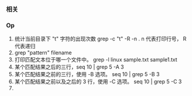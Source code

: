 ### 相关

### Op
1. 统计当前目录下 "t" 字符的出现次数 grep -c "t" -R -n .
n 代表打印行号， R 代表递归
2. grep "pattern" filename 
3. 打印匹配文本位于哪一个文件中。 grep -l linux sample.txt sample1.txt
4. 某个匹配结果之后的三行，seq 10 | grep 5 -A 3
5. 某个匹配结果之前的三行，使用 -B 选项。 seq 10 | grep 5 -B 3
6. 某个匹配结果之前以及之后的 3 行，使用 -C 选项。 seq 10 | grep 5 -C 3
7. 

